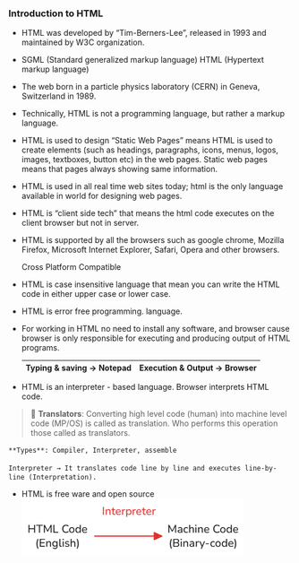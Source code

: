 ### Introduction to HTML
- HTML was developed by “Tim-Berners-Lee”, released in 1993 and maintained by W3C organization.
- SGML (Standard generalized markup language) HTML (Hypertext markup language)
- The web born in a particle physics laboratory (CERN) in Geneva, Switzerland in 1989.
- Technically, HTML is not a programming language, but rather a markup language.
- HTML is used to design “Static Web Pages” means HTML is used to create elements (such as headings, paragraphs, icons, menus, logos, images, textboxes, button etc) in the web pages. Static web pages means that pages always showing same information.
- HTML is used in all real time web sites today; html is the only language available in world for designing web pages.
- HTML is “client side tech” that means the html code executes on the client browser but not in server.
- HTML is supported by all the browsers such as google chrome, Mozilla Firefox, Microsoft Internet Explorer, Safari, Opera and other browsers.
    
    Cross Platform Compatible
    
- HTML is case insensitive language that mean you can write the HTML code in either upper case or lower case.
- HTML is error free programming. language.
- For working in HTML no need to install any software, and browser cause browser is only responsible for executing and producing output of HTML programs.
    
    <aside>
    
    | Typing & saving → **Notepad** | **Execution & Output → Browser** |
    | --- | --- |
    </aside>
    
- HTML is an interpreter - based language. Browser interprets HTML code.
    
> 📌 **Translators**: Converting high level code (human) into machine level code (MP/OS) is called as translation. Who performs this operation those called as translators.

    **Types**: Compiler, Interpreter, assemble
    
    Interpreter → It translates code line by line and executes line-by-line (Interpretation).
        
- HTML is free ware and open source
![image alt](https://github.com/Swinalwaghmare/HTML-CSS-JavaScript/blob/5d1268a9e4a57366bac92520d0f14843cf72332b/images/interpreter.png)
